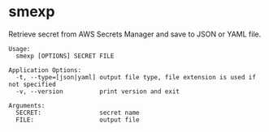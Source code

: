 # smexp

Retrieve secret from AWS Secrets Manager and save to JSON or YAML file.

```
Usage:
  smexp [OPTIONS] SECRET FILE

Application Options:
  -t, --type=[json|yaml] output file type, file extension is used if not specified
  -v, --version          print version and exit

Arguments:
  SECRET:                secret name
  FILE:                  output file
```

